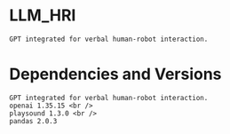 # LLM_HRI
    GPT integrated for verbal human-robot interaction.

# Dependencies and Versions
    GPT integrated for verbal human-robot interaction.
    openai 1.35.15 <br />
    playsound 1.3.0 <br />
    pandas 2.0.3
